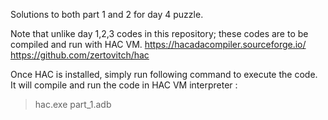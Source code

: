 Solutions to both part 1 and 2 for day 4 puzzle.

Note that unlike day 1,2,3 codes in this repository;
these codes are to be compiled and run with HAC VM.
https://hacadacompiler.sourceforge.io/
https://github.com/zertovitch/hac

Once HAC is installed, simply run following command to execute the code.
It will compile and run the code in HAC VM interpreter :
> hac.exe part_1.adb
